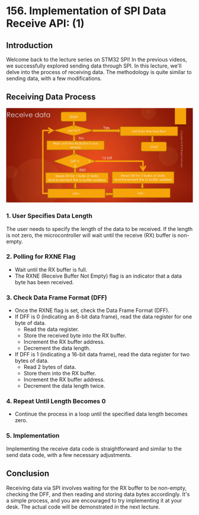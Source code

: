 # 156. Implementation of SPI Data Receive API: (1)



## Introduction

Welcome back to the lecture series on STM32 SPI! In the previous videos, we successfully explored sending data through SPI. In this lecture, we'll delve into the process of receiving data. The methodology is quite similar to sending data, with a few modifications.



## Receiving Data Process

![01](https://github.com/knightsummon/Mastering-Microcontroller-and-Embedded-Driver-Development/blob/main/42.%20SPI%20Driver%20API%20Receive%20Data/156.%20Implementation%20of%20SPI%20Data%20Receive%20API%20(1).assets/01.jpg)

### 1. User Specifies Data Length

The user needs to specify the length of the data to be received. If the length is not zero, the microcontroller will wait until the receive (RX) buffer is non-empty.

### 2. Polling for RXNE Flag

- Wait until the RX buffer is full.
- The RXNE (Receive Buffer Not Empty) flag is an indicator that a data byte has been received.

### 3. Check Data Frame Format (DFF)

- Once the RXNE flag is set, check the Data Frame Format (DFF).
- If DFF is 0 (indicating an 8-bit data frame), read the data register for one byte of data.
  - Read the data register.
  - Store the received byte into the RX buffer.
  - Increment the RX buffer address.
  - Decrement the data length.
- If DFF is 1 (indicating a 16-bit data frame), read the data register for two bytes of data.
  - Read 2 bytes of data.
  - Store them into the RX buffer.
  - Increment the RX buffer address.
  - Decrement the data length twice.

### 4. Repeat Until Length Becomes 0

- Continue the process in a loop until the specified data length becomes zero.

### 5. Implementation

Implementing the receive data code is straightforward and similar to the send data code, with a few necessary adjustments.

## Conclusion

Receiving data via SPI involves waiting for the RX buffer to be non-empty, checking the DFF, and then reading and storing data bytes accordingly. It's a simple process, and you are encouraged to try implementing it at your desk. The actual code will be demonstrated in the next lecture.
